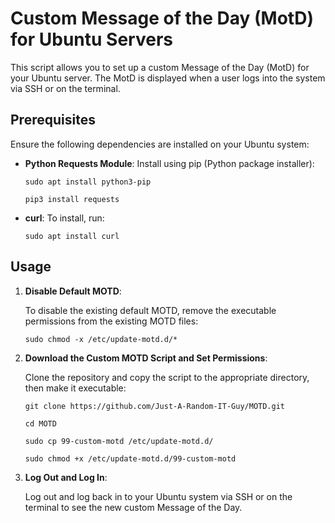 # Custom Message of the Day (MotD) for Ubuntu Servers

This script allows you to set up a custom Message of the Day (MotD) for your Ubuntu server. The MotD is displayed when a user logs into the system via SSH or on the terminal.

## Prerequisites

Ensure the following dependencies are installed on your Ubuntu system:
    
-   **Python Requests Module**: Install using pip (Python package installer):
    
    `sudo apt install python3-pip` 

    `pip3 install requests` 
    
-   **curl**: To install, run:
        
    `sudo apt install curl` 
    

## Usage

1.  **Disable Default MOTD**:
    
    To disable the existing default MOTD, remove the executable permissions from the existing MOTD files:
        
    `sudo chmod -x /etc/update-motd.d/*` 
    
2.  **Download the Custom MOTD Script and Set Permissions**:
    
    Clone the repository and copy the script to the appropriate directory, then make it executable:

    `git clone https://github.com/Just-A-Random-IT-Guy/MOTD.git` 

    `cd MOTD` 

    `sudo cp 99-custom-motd /etc/update-motd.d/` 
    
    `sudo chmod +x /etc/update-motd.d/99-custom-motd` 

    
3.  **Log Out and Log In**:
    
    Log out and log back in to your Ubuntu system via SSH or on the terminal to see the new custom Message of the Day.